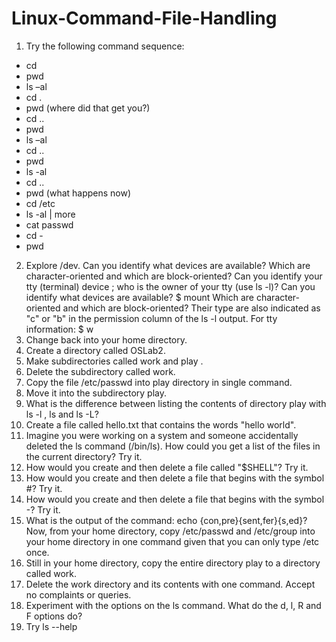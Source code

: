 # Linux-Command-File-Handling


1.	Try the following command sequence:
-	cd
-	pwd
-	ls –al
-	cd .
-	pwd     (where did that get you?)
-	cd ..
-	pwd
-	ls –al
-	cd ..
-	pwd
-	ls -al
-	cd ..
-	pwd     (what happens now)
-	cd /etc
-	ls -al | more
-	cat passwd
-	cd -
-	pwd
2.	Explore /dev. Can you identify what devices are available? Which are character-oriented and which are block-oriented? Can you identify your tty (terminal) device ; who is the owner of your tty (use ls -l)?
Can you identify what devices are available?  $ mount
Which are character-oriented and which are block-oriented? Their type are also indicated as "c" or "b" in the permission column of the ls -l output.
For tty information: $ w
3.	Change back into your home directory.
4.	Create a directory called OSLab2.
5.	Make subdirectories called work and play .
6.	Delete the subdirectory called work.
7.	Copy the file /etc/passwd into play directory in single command.
8.	Move it into the subdirectory play.
9.	What is the difference between listing the contents of directory play with ls -l , ls and ls -L?
10.	Create a file called hello.txt that contains the words "hello world". 
11.	Imagine you were working on a system and someone accidentally deleted the ls command (/bin/ls). How could you get a list of the files in the current directory? Try it.
12.	 How would you create and then delete a file called "$SHELL"? Try it.
13.	How would you create and then delete a file that begins with the symbol #? Try it.
14.	How would you create and then delete a file that begins with the symbol -? Try it.
15.	What is the output of the command: echo {con,pre}{sent,fer}{s,ed}? Now, from your home directory, copy /etc/passwd and /etc/group into your home directory in one command given that you can only type /etc once.
16.	Still in your home directory, copy the entire directory play to a directory called work.
17.	Delete the work directory and its contents with one command. Accept no complaints or queries.
18.	Experiment with the options on the ls command. What do the d, l, R and F options do?
19.	Try ls --help
 
